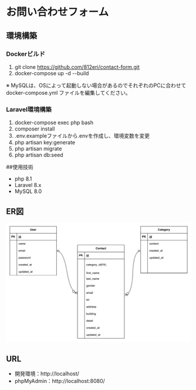# お問い合わせフォーム

## 環境構築

### Dockerビルド

1. git clone https://github.com/812eri/contact-form.git
2. docker-compose up -d --build

※ MySQLは、OSによって起動しない場合があるのでそれぞれのPCに合わせて docker-compose.yml ファイルを編集してください。

### Laravel環境構築

1. docker-compose exec php bash
2. composer install
3. .env.exampleファイルから.envを作成し、環境変数を変更
4. php artisan key:generate
5. php artisan migrate
6. php artisan db:seed

##使用技術

- php 8.1
- Laravel 8.x
- MySQL 8.0

## ER図

![ER図](er_diagram.png)

## URL

- 開発環境：http://localhost/
- phpMyAdmin：http://localhost:8080/
